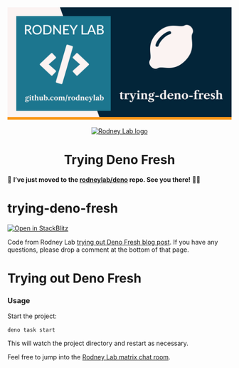 <img src="../../images/rodneylab-github-trying-deno-fresh.png" alt="Rodney Lab trying-deno-fresh Github banner">

<p align="center">
  <a aria-label="Open Rodney Lab site" href="https://rodneylab.com" rel="nofollow noopener noreferrer">
    <img alt="Rodney Lab logo" src="https://rodneylab.com/assets/icon.png" width="60" />
  </a>
</p>
<h1 align="center">
  Trying Deno Fresh
</h1>

🏡 **I&rsquo;ve just moved to the [rodneylab/deno](https://github.com/rodneylab/deno/tree/main/demos/trying-deno-fresh) repo. See you there!** 👋🏽

# trying-deno-fresh

[![Open in StackBlitz](https://developer.stackblitz.com/img/open_in_stackblitz.svg)](https://stackblitz.com/github/rodneylab/trying-deno-fresh)

Code from Rodney Lab
<a aria-label="Open Rodney Lab blog post on trying out Deno fresh" href="https://rodneylab.com/trying-out-deno-fresh/">trying
out Deno Fresh blog post</a>. If you have any questions, please drop a comment
at the bottom of that page.

# Trying out Deno Fresh

### Usage

Start the project:

```
deno task start
```

This will watch the project directory and restart as necessary.

Feel free to jump into the
[Rodney Lab matrix chat room](https://matrix.to/#/%23rodney:matrix.org).
